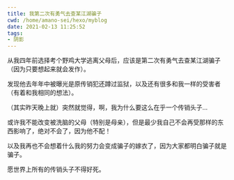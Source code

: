 ```yaml
---
title: 我第二次有勇气去查某江湖骗子
cwd: /home/amano-sei/hexo/myblog
date: 2021-02-13 11:25:52
tags:
- 阴影
---
```


从我四年前选择考个野鸡大学逃离父母后，应该是第二次有勇气去查某江湖骗子（因为只要想起来就会发作）。

发现他去年年中被曝光是原传销犯还蹲过监狱，以及还有很多和我一样的受害者（有着和我相同的想法）。

（其实昨天晚上就）突然就觉得，啊，我为什么要这么在乎一个传销头子...

或许我不能改变被洗脑的父母（特别是母亲），但是最少我自己不会再受那样的东西影响了，绝对不会了，因为他不配！

以及我再也不会想着什么我的努力会变成骗子的嫁衣了，因为大家都明白骗子就是骗子。

愿世界上所有的传销头子不得好死。


